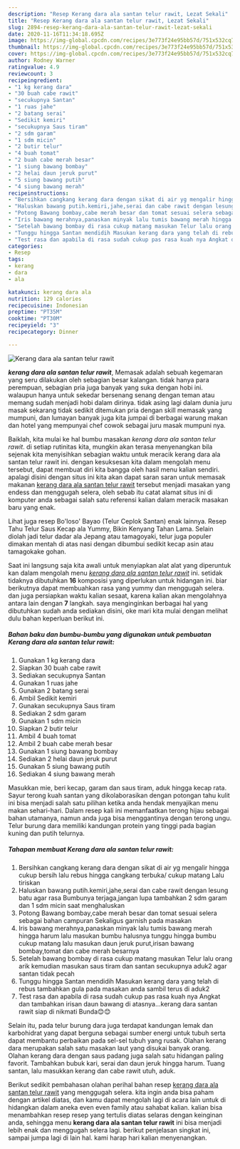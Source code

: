 ```yaml
---
description: "Resep Kerang dara ala santan telur rawit, Lezat Sekali"
title: "Resep Kerang dara ala santan telur rawit, Lezat Sekali"
slug: 2894-resep-kerang-dara-ala-santan-telur-rawit-lezat-sekali
date: 2020-11-16T11:34:18.695Z
image: https://img-global.cpcdn.com/recipes/3e773f24e95bb57d/751x532cq70/kerang-dara-ala-santan-telur-rawit-foto-resep-utama.jpg
thumbnail: https://img-global.cpcdn.com/recipes/3e773f24e95bb57d/751x532cq70/kerang-dara-ala-santan-telur-rawit-foto-resep-utama.jpg
cover: https://img-global.cpcdn.com/recipes/3e773f24e95bb57d/751x532cq70/kerang-dara-ala-santan-telur-rawit-foto-resep-utama.jpg
author: Rodney Warner
ratingvalue: 4.9
reviewcount: 3
recipeingredient:
- "1 kg kerang dara"
- "30 buah cabe rawit"
- "secukupnya Santan"
- "1 ruas jahe"
- "2 batang serai"
- "Sedikit kemiri"
- "secukupnya Saus tiram"
- "2 sdm garam"
- "1 sdm micin"
- "2 butir telur"
- "4 buah tomat"
- "2 buah cabe merah besar"
- "1 siung bawang bombay"
- "2 helai daun jeruk purut"
- "5 siung bawang putih"
- "4 siung bawang merah"
recipeinstructions:
- "Bersihkan cangkang kerang dara dengan sikat di air yg mengalir hingga cukup bersih lalu rebus hingga cangkang terbuka/ cukup matang Lalu tiriskan"
- "Haluskan bawang putih.kemiri,jahe,serai dan cabe rawit dengan lesung batu agar rasa Bumbunya terjaga,jangan lupa tambahkan 2 sdm garam dan 1 sdm micin saat menghaluskan"
- "Potong Bawang bombay,cabe merah besar dan tomat sesuai selera sebagai bahan campuran Sekaligus garnish pada masakan"
- "Iris bawang merahnya,panaskan minyak lalu tumis bawang merah hingga harum lalu masukan bumbu halusnya tunggu hingga bumbu cukup matang lalu masukan daun jeruk purut,irisan bawang bombay,tomat dan cabe merah besarnya"
- "Setelah bawang bombay di rasa cukup matang masukan Telur lalu orang arik kemudian masukan saus tiram dan santan secukupnya aduk2 agar santan tidak pecah"
- "Tunggu hingga Santan mendidih Masukan kerang dara yang telah di rebus tambahkan gula pada masakan anda sambil terus di aduk2"
- "Test rasa dan apabila di rasa sudah cukup pas rasa kuah nya Angkat dan tambahkan irisan daun bawang di atasnya...kerang dara santan rawit siap di nikmati Bunda😊😊"
categories:
- Resep
tags:
- kerang
- dara
- ala

katakunci: kerang dara ala 
nutrition: 129 calories
recipecuisine: Indonesian
preptime: "PT35M"
cooktime: "PT30M"
recipeyield: "3"
recipecategory: Dinner

---
```



![Kerang dara ala santan telur rawit](https://img-global.cpcdn.com/recipes/3e773f24e95bb57d/751x532cq70/kerang-dara-ala-santan-telur-rawit-foto-resep-utama.jpg)

<b><i>kerang dara ala santan telur rawit</i></b>, Memasak adalah sebuah kegemaran yang seru dilakukan oleh sebagian besar kalangan. tidak hanya para perempuan, sebagian pria juga banyak yang suka dengan hobi ini. walaupun hanya untuk sekedar bersenang senang dengan teman atau memang sudah menjadi hobi dalam dirinya. tidak asing lagi dalam dunia juru masak sekarang tidak sedikit ditemukan pria dengan skill memasak yang mumpuni, dan lumayan banyak juga kita jumpai di berbagai warung makan dan hotel yang mempunyai chef cowok sebagai juru masak mumpuni nya.

Baiklah, kita mulai ke hal bumbu masakan <i>kerang dara ala santan telur rawit</i>. di setiap rutinitas kita, mungkin akan terasa menyenangkan bila sejenak kita menyisihkan sebagian waktu untuk meracik kerang dara ala santan telur rawit ini. dengan kesuksesan kita dalam mengolah menu tersebut, dapat membuat diri kita bangga oleh hasil menu kalian sendiri. apalagi disini dengan situs ini kita akan dapat saran saran untuk memasak makanan <u>kerang dara ala santan telur rawit</u> tersebut menjadi masakan yang endess dan menggugah selera, oleh sebab itu catat alamat situs ini di komputer anda sebagai salah satu referensi kalian dalam meracik masakan baru yang enak.

Lihat juga resep Bo&#39;loso&#39; Bayao (Telur Ceplok Santan) enak lainnya. Resep Tahu Telur Saus Kecap ala Yummy, Bikin Kenyang Tahan Lama. Selain diolah jadi telur dadar ala Jepang atau tamagoyaki, telur juga populer dimakan mentah di atas nasi dengan dibumbui sedikit kecap asin atau tamagokake gohan.


Saat ini langsung saja kita awali untuk menyiapkan alat alat yang diperuntuk kan dalam mengolah menu <u><i>kerang dara ala santan telur rawit</i></u> ini. setidak tidaknya dibutuhkan <b>16</b> komposisi yang diperlukan untuk hidangan ini. biar berikutnya dapat membuahkan rasa yang yummy dan menggugah selera. dan juga persiapkan waktu kalian sesaat, karena kalian akan mengolahnya antara lain dengan <b>7</b> langkah. saya menginginkan berbagai hal yang dibutuhkan sudah anda sediakan disini, oke mari kita mulai dengan melihat dulu bahan keperluan berikut ini.

<!--inarticleads1-->

##### Bahan baku dan bumbu-bumbu yang digunakan untuk pembuatan Kerang dara ala santan telur rawit:

1. Gunakan 1 kg kerang dara
1. Siapkan 30 buah cabe rawit
1. Sediakan secukupnya Santan
1. Gunakan 1 ruas jahe
1. Gunakan 2 batang serai
1. Ambil Sedikit kemiri
1. Gunakan secukupnya Saus tiram
1. Sediakan 2 sdm garam
1. Gunakan 1 sdm micin
1. Siapkan 2 butir telur
1. Ambil 4 buah tomat
1. Ambil 2 buah cabe merah besar
1. Gunakan 1 siung bawang bombay
1. Sediakan 2 helai daun jeruk purut
1. Gunakan 5 siung bawang putih
1. Sediakan 4 siung bawang merah


Masukkan mie, beri kecap, garam dan saus tiram, aduk hingga kecap rata. Sayur terong kuah santan yang dikolaborasikan dengan potongan tahu kulit ini bisa menjadi salah satu pilihan ketika anda hendak menyajikan menu makan sehari-hari. Dalam resep kali ini memanfaatkan terong hijau sebagai bahan utamanya, namun anda juga bisa menggantinya dengan terong ungu. Telur burung dara memiliki kandungan protein yang tinggi pada bagian kuning dan putih telurnya. 

<!--inarticleads2-->

##### Tahapan membuat Kerang dara ala santan telur rawit:

1. Bersihkan cangkang kerang dara dengan sikat di air yg mengalir hingga cukup bersih lalu rebus hingga cangkang terbuka/ cukup matang Lalu tiriskan
1. Haluskan bawang putih.kemiri,jahe,serai dan cabe rawit dengan lesung batu agar rasa Bumbunya terjaga,jangan lupa tambahkan 2 sdm garam dan 1 sdm micin saat menghaluskan
1. Potong Bawang bombay,cabe merah besar dan tomat sesuai selera sebagai bahan campuran Sekaligus garnish pada masakan
1. Iris bawang merahnya,panaskan minyak lalu tumis bawang merah hingga harum lalu masukan bumbu halusnya tunggu hingga bumbu cukup matang lalu masukan daun jeruk purut,irisan bawang bombay,tomat dan cabe merah besarnya
1. Setelah bawang bombay di rasa cukup matang masukan Telur lalu orang arik kemudian masukan saus tiram dan santan secukupnya aduk2 agar santan tidak pecah
1. Tunggu hingga Santan mendidih Masukan kerang dara yang telah di rebus tambahkan gula pada masakan anda sambil terus di aduk2
1. Test rasa dan apabila di rasa sudah cukup pas rasa kuah nya Angkat dan tambahkan irisan daun bawang di atasnya...kerang dara santan rawit siap di nikmati Bunda😊😊


Selain itu, pada telur burung dara juga terdapat kandungan lemak dan karbohidrat yang dapat berguna sebagai sumber energi untuk tubuh serta dapat membantu perbaikan pada sel-sel tubuh yang rusak. Olahan kerang dara merupakan salah satu masakan laut yang disukai banyak orang. Olahan kerang dara dengan saus padang juga salah satu hidangan paling favorit. Tambahkan bubuk kari, serai dan daun jeruk hingga harum. Tuang santan, lalu masukkan kerang dan cabe rawit utuh, aduk. 

Berikut sedikit pembahasan olahan perihal bahan resep <u>kerang dara ala santan telur rawit</u> yang menggugah selera. kita ingin anda bisa paham dengan artikel diatas, dan kamu dapat mengolah lagi di acara lain untuk di hidangkan dalam aneka even even family atau sahabat kalian. kalian bisa menambahkan resep resep yang tertulis diatas selaras dengan keinginan anda, sehingga menu <b>kerang dara ala santan telur rawit</b> ini bisa menjadi lebih enak dan menggugah selera lagi. berikut penjelasan singkat ini, sampai jumpa lagi di lain hal. kami harap hari kalian menyenangkan.
